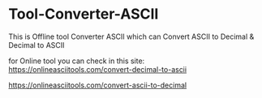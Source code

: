 # Tool-Converter-ASCII
This is Offline tool Converter ASCII which can Convert ASCII to Decimal & Decimal to ASCII


for Online tool you can check in this site:
https://onlineasciitools.com/convert-decimal-to-ascii

https://onlineasciitools.com/convert-ascii-to-decimal

